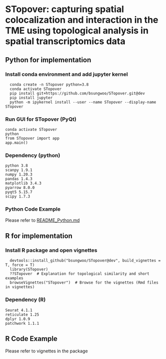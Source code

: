 # STopover: capturing spatial colocalization and interaction in the TME using topological analysis in spatial transcriptomics data  

## Python for implementation  
### Install conda environment and add jupyter kernel  
```Plain Text  
  conda create -n STopover python=3.8
  conda activate STopover
  pip install git+https://github.com/bsungwoo/STopover.git@dev
  pip install jupyter
  python -m ipykernel install --user --name STopover --display-name STopover
```
### Run GUI for STopover (PyQt)  
```Plain Text
conda activate STopover
python
from STopover import app
app.main()
```
### Dependency (python)  
```Plain Text
python 3.8
scanpy 1.9.1
numpy 1.20.3
pandas 1.4.3
matplotlib 3.4.3
pyarrow 8.0.0
pyqt5 5.15.7
scipy 1.7.3
```
### Python Code Example  
Please refer to [README_Python.md](https://github.com/bsungwoo/STopover/blob/dev/STopover/README_Python.md)  

## R for implementation  
### Install R package and open vignettes  
```Plain Text  
  devtools::install_github("bsungwoo/STopover@dev", build_vignettes = T, force = T)  
  library(STopover)  
  ??STopover  # Explanation for topological similarity and short examples  
  browseVignettes("STopover")  # Browse for the vignettes (Rmd files in vignettes)
```
### Dependency (R)  
```Plain Text
Seurat 4.1.1
reticulate 1.25
dplyr 1.0.9
patchwork 1.1.1
```

## R Code Example  
Please refer to vignettes in the package  
